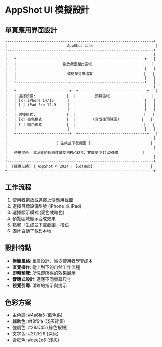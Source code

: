 # AppShot UI 模擬設計

## 單頁應用界面設計

```
+------------------------------------------------------------------+
|                           AppShot Lite                            |
+------------------------------------------------------------------+
|                                                                  |
|   +----------------------------------------------------------+   |
|   |                     拖放截圖至此區域                       |   |
|   |                                                          |   |
|   |                       或點擊選擇檔案                       |   |
|   |                                                          |   |
|   +----------------------------------------------------------+   |
|                                                                  |
|   +------------------------+  +-------------------------------+   |
|   | 選擇設備:              |  |         預覽區域               |   |
|   | [x] iPhone 14/15      |  |                               |   |
|   | [ ] iPad Pro 12.9     |  |                               |   |
|   |                       |  |                               |   |
|   | 選擇模式:              |  |                               |   |
|   | [x] 亮色模式           |  |        (合成後預覽圖)          |   |
|   | [ ] 暗色模式           |  |                               |   |
|   |                       |  |                               |   |
|   +------------------------+  +-------------------------------+   |
|                                                                  |
|                      [ 生成並下載截圖 ]                           |
|                                                                  |
|   使用提示: 高品質的截圖建議使用PNG格式，寬度至少1242像素           |
|                                                                  |
+------------------------------------------------------------------+
|  [提供反饋] | AppShot © 2024 | [GitHub]                          |
+------------------------------------------------------------------+
```

## 工作流程

1. 使用者拖放或選擇上傳應用截圖
2. 選擇目標設備型號 (iPhone 或 iPad)
3. 選擇顯示模式 (亮色或暗色)
4. 預覽區域顯示合成效果
5. 點擊「生成並下載截圖」按鈕
6. 圖片自動下載到本地

## 設計特點

- **極簡風格**: 單頁設計，減少使用者學習成本
- **直覺操作**: 從上到下的自然工作流程
- **即時預覽**: 所見即所得的效果展示
- **響應式設計**: 適應不同螢幕尺寸
- **視覺引導**: 清晰的指示與提示

## 色彩方案

- 主色調: #4a6fa5 (藍色系)
- 輔助色: #f8f9fa (淺灰背景)
- 強調色: #28a745 (綠色按鈕)
- 文字色: #212529 (深灰)
- 邊框色: #dee2e6 (淺灰)
